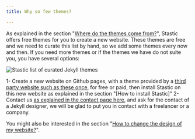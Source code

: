 ```yaml
---
title: Why so few themes?

---
```

As explained in the section "[Where do the themes come from?](/docs/where-do-the-themes-come-from)", Stastic offers free themes for you to create a new website. These themes are free and we need to curate this list by hand, so we add some themes every now and then. If you need more themes or if the themes we have do not suite you, you have several options:

![Stastic list of curated Jekyll themes](https://www.stastic.net/assets/2019-08-03-953488.png)

1- Create a new website on Github pages, with a theme provided by a [third party website such as these once](https://duckduckgo.com/?q=jekyll+themes&t=ffab&ia=web), for free or paid, then install Stastic on this new website as explained in the section "[How to install Stastic]"
2- Contact us [as explained in the contact page here](/contact), and ask for the contact of a Jekyll designer, we will be glad to put you in contact with a freelancer or a company.

You might also be interested in the section "[How to change the design of my website?](/docs/how-to-change-the-design-of-my-website)".
